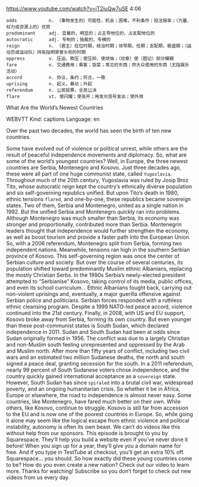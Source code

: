 https://www.youtube.com/watch?v=jT2iuQw7uSE
4:06
```
odds            n. （事物发生的）可能性，机会；困难，不利条件；投注赔率；（力量、权力或资源上的）优势
predominant     adj. 显着的，明显的；占主导地位的，占支配地位的
autocratic      adj. 专制的；独裁的，专横的
reign           n. （君主）在位时期，统治时期；领导期，任期；支配期，极盛期；（运动员或运动队）持有指明荣誉头衔的时期
oppress         v. 压迫，欺压；使压抑，使烦恼；（纹章）使（图记）部分模糊
fare            n. 交通费用；乘客；饭菜；常见的东西；供大众使用的东西（尤指娱乐活动）
accord          n. 协议，条约；符合，一致
uprising        n. 起义，暴动；升起
referendum      n. 公民投票，全民公决
flare           vt. 使闪耀；使张开；用发光信号发出；使外倾
```

What Are the World’s Newest Countries

WEBVTT Kind: captions Language: en 

Over the past two decades, the world has seen the birth of ten new countries. 

Some have evolved out of violence or political unrest, while others are the result of peaceful independence movements and diplomacy. So, what are some of the world’s youngest countries? Well, in Europe, the three newest countries are Serbia, Montenegro and Kosovo. Just three decades ago, these were all part of one huge communist state, called `Yugoslavia`. Throughout much of the 20th century, Yugoslavia was ruled by Josip Broz Tito, whose autocratic reign kept the country’s ethnically diverse population and six self-governing republics unified. But upon Tito’s death in 1980, ethnic tensions `flared`, and one-by-one, these republics became sovereign states. Two of them, Serbia and Montenegro, united as a single nation in 1992. But the unified Serbia and Montenegro quickly ran into problems. Although Montenegro was much smaller than Serbia, its economy was stronger and proportionally, contributed more than Serbia. Montenegrin leaders thought that independence would further strengthen the economy, as well as boost tourism and provide a faster path into the European Union. So, with a 2006 referendum, Montenegro split from Serbia, forming two independent nations. Meanwhile, tensions ran high in the southern Serbian province of Kosovo. This self-governing region was once the center of Serbian culture and society. But over the course of several centuries, its population shifted toward predominantly Muslim ethnic Albanians, replacing the mostly Christian Serbs. In the 1990s Serbia’s newly-elected president attempted to “Serbianise” Kosovo, taking control of its media, public offices, and even its school curriculum. . Ethnic Albanians fought back, carrying out non-violent uprisings and, eventually, a major guerilla offensive against Serbian police and politicians. Serbian forces responded with a ruthless ethnic cleansing program. Despite a 1999 NATO-led peace accord, violence continued into the 21st century. Finally, in 2008, with US and EU support, Kosovo broke away from Serbia, forming its own country. But even younger than these post-communist states is South Sudan, which declared independence in 2011. Sudan and South Sudan had been at odds since Sudan originally formed in 1956. The conflict was due to a largely Christian and non-Muslim south feeling unrepresented and oppressed by the Arab and Muslim north. After more than fifty years of conflict, including two civil wars and an estimated two million Sudanese deaths, the north and south signed a peace deal, granting secession for the south. In a 2011 referendum, nearly 99 percent of South Sudanese voters chose independence, and the country quickly gained international acceptance as a `sovereign` state. However, South Sudan has since `spiraled` into a brutal civil war, widespread poverty, and an ongoing humanitarian crisis. So whether it be in Africa, Europe or elsewhere, the road to independence is almost never easy. Some countries, like Montenegro, have fared much better on their own. While others, like Kosovo, continue to struggle. Kosovo is still far from accession to the EU and is now one of the poorest countries in Europe. So, while going it alone may seem like the logical escape from ethnic violence and political instability, autonomy is often its own beast. We can’t do videos like this without help from our sponsors. This episode is brought to you by Squarespace. They’ll help you build a website even if you’ve never done it before! When you sign up for a year, they’ll give you a domain name for free. And if you type in TestTube at checkout, you’ll get an extra 10% off. Squarespace… you should. So how exactly did these young countries come to be? How do you even create a new nation? Check out our video to learn more. Thanks for watching! Subscribe so you don’t forget to check out new videos from us every day. 